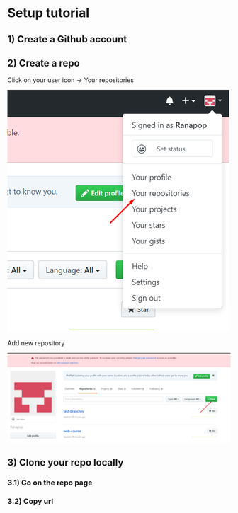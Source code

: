 # Setup tutorial

## 1) Create a Github account
## 2) Create a repo
Click on your user icon -> Your repositories

![Your repositories](https://github.com/Ranapop/web-course/blob/master/images/tutorial/repositories.png)

Add new repository


![Your repositories](https://github.com/Ranapop/web-course/blob/master/images/tutorial/new_repo.png)

## 3) Clone your repo locally
### 3.1) Go on the repo page
### 3.2) Copy url
